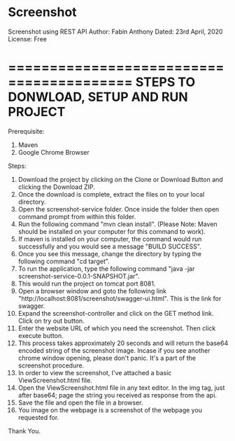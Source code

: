 # Screenshot
Screenshot using REST API
Author: Fabin Anthony
Dated: 23rd April, 2020
License: Free

=========================================
STEPS TO DONWLOAD, SETUP AND RUN PROJECT
=========================================

Prerequisite:
1. Maven
2. Google Chrome Browser

Steps:
1. Download the project by clicking on the Clone or Download Button and clicking the Download ZIP.
2. Once the download is complete, extract the files on to your local directory.
3. Open the screenshot-service folder. Once inside the folder then open command prompt from within this folder.
4. Run the following command "mvn clean install". (Please Note: Maven should be installed on your computer for this command to work).
5. If maven is installed on your computer, the command would run successfully and you would see a message "BUILD SUCCESS".
6. Once you see this message, change the directory by typing the following command "cd target".
7. To run the application, type the following command "java -jar screenshot-service-0.0.1-SNAPSHOT.jar".
8. This would run the project on tomcat port 8081.
9. Open a browser window and goto the following link "http://localhost:8081/screenshot/swagger-ui.html". This is the link for swagger.
10. Expand the screenshot-controller and click on the GET method link. Click on try out button.
11. Enter the website URL of which you need the screenshot. Then click execute button.
12. This process takes approximately 20 seconds and will return the base64 encoded string of the screenshot image. Incase if you see another chrome window opening, please don't panic. It's a part of the screenshot procedure.
13. In order to view the screenshot, I've attached a basic ViewScreenshot.html file.
14. Open the ViewScreenshot.html file in any text editor. In the img tag, just after base64; page the string you received as response from the api.
15. Save the file and open the file in a browser.
16. You image on the webpage is a screenshot of the webpage you requested for.

Thank You.



